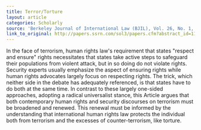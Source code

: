 ```yaml
---
title: Terror/Torture
layout: article
categories: Scholarly
source: 'Berkeley Journal of International Law (BJIL), Vol. 26, No. 1, pp. 1-61, 2008  Rutgers School of Law-Newark Research Papers No. 032'
link_to_original: http://papers.ssrn.com/sol3/papers.cfm?abstract_id=1148284
---
```

In the face of terrorism, human rights law's requirement that states "respect and ensure" rights necessitates that states take active steps to safeguard their populations from violent attack, but in so doing do not violate rights. Security experts usually emphasize the aspect of ensuring rights while human rights advocates largely focus on respecting rights. The trick, which neither side in the debate has adequately referenced, is that states have to do both at the same time. In contrast to these largely one-sided approaches, adopting a radical universalist stance, this Article argues that both contemporary human rights and security discourses on terrorism must be broadened and renewed. This renewal must be informed by the understanding that international human rights law protects the individual both from terrorism and the excesses of counter-terrorism, like torture.


